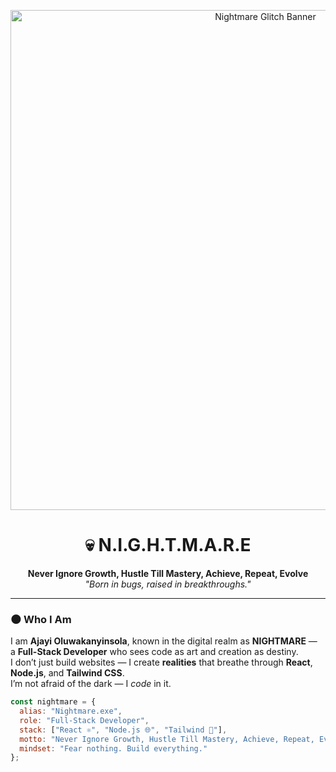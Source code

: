 <!-- 💀 NIGHTMARE README PROFILE -->

<!-- Animated Cyber Banner -->
<p align="center">
  <img src=""C:\Users\yungl\OneDrive\Pictures\Camera Roll\WIN_20250925_11_08_16_Pro.jpg"
" alt="Nightmare Glitch Banner" width="800" />
</p>

<h1 align="center">💀 N.I.G.H.T.M.A.R.E</h1>

<p align="center">
  <strong>Never Ignore Growth, Hustle Till Mastery, Achieve, Repeat, Evolve</strong><br>
  <em>"Born in bugs, raised in breakthroughs."</em>
</p>

---

### 🌑 Who I Am
I am **Ajayi Oluwakanyinsola**, known in the digital realm as **NIGHTMARE** —  
a **Full-Stack Developer** who sees code as art and creation as destiny.  
I don’t just build websites — I create **realities** that breathe through **React**, **Node.js**, and **Tailwind CSS**.  
I’m not afraid of the dark — I *code* in it.  

```js
const nightmare = {
  alias: "Nightmare.exe",
  role: "Full-Stack Developer",
  stack: ["React ⚛️", "Node.js 🌐", "Tailwind 🎨"],
  motto: "Never Ignore Growth, Hustle Till Mastery, Achieve, Repeat, Evolve.",
  mindset: "Fear nothing. Build everything."
};
